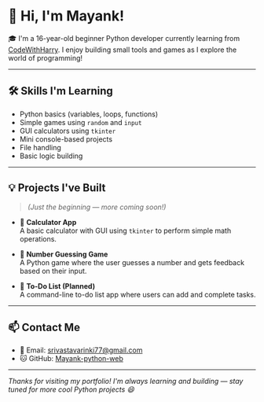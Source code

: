 # 👋 Hi, I'm Mayank!

🎓 I'm a 16-year-old beginner Python developer currently learning from [CodeWithHarry](https://www.youtube.com/@CodeWithHarry). I enjoy building small tools and games as I explore the world of programming!

---

## 🛠️ Skills I'm Learning
- Python basics (variables, loops, functions)
- Simple games using `random` and `input`
- GUI calculators using `tkinter`
- Mini console-based projects
- File handling
- Basic logic building

---

## 💡 Projects I've Built
> *(Just the beginning — more coming soon!)*

- 🧮 **Calculator App**  
  A basic calculator with GUI using `tkinter` to perform simple math operations.

- 🎲 **Number Guessing Game**  
  A Python game where the user guesses a number and gets feedback based on their input.

- 📝 **To-Do List (Planned)**  
  A command-line to-do list app where users can add and complete tasks.

---

## 📫 Contact Me

- 📧 Email: srivastavarinki77@gmail.com  
- 🐱 GitHub: [Mayank-python-web](https://github.com/Mayank-python-web)

---

*Thanks for visiting my portfolio! I'm always learning and building — stay tuned for more cool Python projects 😄*
